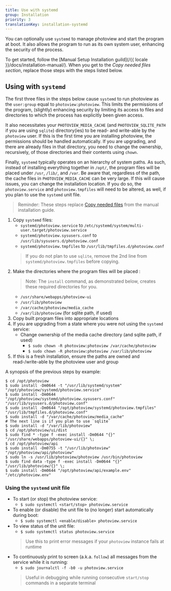 ```yaml
---
title: Use with systemd
group: Installation
priority: 3
translationKey: installation-systemd
---
```


You can optionally use `systemd` to manage photoview and start the program at boot.
It also allows the program to run as its own system user, enhancing the security of the process.


To get started, follow the [Manual Setup Installation guild](/{{ locale }}/docs/installation-manual/).
When you get to the _Copy needed files section_, replace those steps with the steps listed below.

## Using with `systemd`

The first three files in the steps below cause `systemd` to run photoview as the `user:group` equal to `photoview:photoview`.
This limits the permissions of the program, (slightly) enhancing security by limiting its access to files and directories to which the process has explicitly been given access.

It also necessitates your `PHOTOVIEW_MEDIA_CACHE` (and `PHOTOVIEW_SQLITE_PATH` if you are using `sqlite`) directory(ies) to be read- and write-able by the `photoview` user.
If this is the first time you are installing photoview, the permissions should be handled automatically.
If you are upgrading, and there are already files in that directory, you need to change the ownership, recursively, of those directories and their contents using `chown`.

Finally, `systemd` typically operates on an hierarchy of system paths.
As such, instead of installing everything together in `/opt/`, the program files will be placed under `/usr`, `/lib/`, and `/var`.
Be aware that, regardless of the path, the cache files in `PHOTOVIEW_MEDIA_CACHE` can be very large.
If this will cause issues, you can change the installation location.
If you do so, the `photoview.service` and `photoview.tmpfiles` will need to be altered, as well, if you plan to use the `systemd` unit file.

> Reminder: These steps replace [Copy needed files](#copy-needed-files) from the manual installation guide.

1. Copy `systemd` files:
   - `systemd/photoview.service` to `/etc/systemd/system/multi-user.target/photoview.service`
   - `systemd/photoview.sysusers.conf` to `/usr/lib/sysusers.d/photoview.conf`
   - `systemd/photoview.tmpfiles` to `/usr/lib/tmpfiles.d/photoview.conf`
   > If you do not plan to use `sqlite`, remove the 2nd line from `systemd/photoview.tmpfiles` before copying.
1. Make the directories where the program files will be placed :
   > Note: The `install` command, as demonstrated below, creates these required directories for you.
   - `/usr/share/webapps/photoview-ui`
   - `/usr/lib/photoview`
   - `/var/cache/photoview/media_cache`
   - `/var/lib/photoview` (for sqlite path, if used)
1. Copy built program files into appropriate locations
1. If you are upgrading from a state where you were not using the `systemd` service:
   - Change ownership of the media cache directory (and sqlite path, if used)
     - `$ sudo chown -R photoview:photoview /var/cache/photoview`
     - `$ sudo chown -R photoview:photoview /var/lib/photoview`
1. If this is a fresh installation, ensure the paths are owned and read-/write-able by the photoview user and group

A synopsis of the previous steps by example:
```shell
$ cd /opt/photoview
$ sudo install -Dm0644 -t "/usr/lib/systemd/system" "/opt/photoview/systemd/photoview.service"
$ sudo install -Dm0644 "/opt/photoview/systemd/photoview.sysusers.conf" "/usr/lib/sysusers.d/photoview.conf"
$ sudo install -Dm0644 "/opt/photoview/systemd/photoview.tmpfiles" "/usr/lib/tmpfiles.d/photoview.conf"
$ sudo install -d "/var/cache/photoview/media_cache"
# The next line is if you plan to use `sqlite`
$ sudo install -d "/var/lib/photoview"
$ cd /opt/photoview/ui/dist
$ sudo find * -type f -exec install -Dm0644 "{}" "/usr/share/webapps/photoview-ui/{}" \;
$ cd /opt/photoview/api
$ sudo install -Dm0755 -t "/usr/lib/photoview" "/opt/photoview/api/photoview"
$ sudo ln -s /usr/lib/photoview/photoview /usr/bin/photoview
$ sudo find data -type f -exec install -Dm0644 "{}" "/usr/lib/photoview/{}" \;
$ sudo install -Dm0644 "/opt/photoview/api/example.env" "/etc/photoview.env"
```
### Using the `systemd` unit file

- To start (or stop) the photoview service:
  - `$ sudo systemctl <start/stop> photoview.service`
- To enable (or disable) the unit file to (no longer) start automatically during boot:
  - `$ sudo systemctl <enable/disable> photoview.service`
- To view status of the unit file:
  - `$ sudo systemctl status photoview.service`
  > Use this to print error messages if your `photoview` instance fails at runtime
- To continuously print to screen (a.k.a. `follow`) all messages from the service while it is running:
  - `$ sudo journalctl -f -b0 -u photoview.service`
  > Useful in debugging while running consecutive `start/stop` commands in a separate terminal
